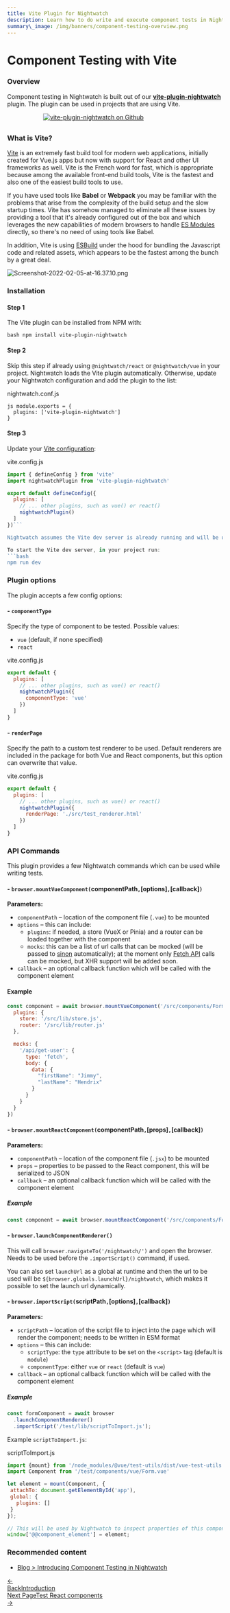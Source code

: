 ```yaml
---
title: Vite Plugin for Nightwatch
description: Learn how to do write and execute component tests in Nightwatch using Vite.
summary\_image: /img/banners/component-testing-overview.png
---
```

# Component Testing with Vite

### Overview

Component testing in Nightwatch is built out of our [**vite-plugin-nightwatch**][1] plugin. The plugin can be used in projects that are using Vite.

<div style="text-align: center; max-width: 80%; margin-bottom: 30px; ">
<a href="https://github.com/nightwatchjs/vite-plugin-nightwatch"><img class="github-embed" src="https://opengraph.githubassets.com/b9f11016590a96e4846d047aa81077a62d81c8d38ed769e4ff4ca6638f8e13e4/nightwatchjs/vite-plugin-nightwatch" alt="vite-plugin-nightwatch on Github" /></a>
</div>

### What is Vite?

[Vite][2] is an extremely fast build tool for modern web applications, initially created for Vue.js apps but now with support for React and other UI frameworks as well. Vite is the French word for fast, which is appropriate because among the available front-end build tools, Vite is the fastest and also one of the easiest build tools to use.

If you have used tools like **Babel** or **Webpack** you may be familiar with the problems that arise from the complexity of the build setup and the slow startup times. Vite has somehow managed to eliminate all these issues by providing a tool that it's already configured out of the box and which leverages the new capabilities of modern browsers to handle [ES Modules][3] directly, so there's no need of using tools like Babel.

In addition, Vite is using [ESBuild][4] under the hood for bundling the Javascript code and related assets, which appears to be the fastest among the bunch by a great deal.

![Screenshot-2022-02-05-at-16.37.10.png][image-1]

### Installation

#### Step 1

The Vite plugin can be installed from NPM with:

```bash npm install vite-plugin-nightwatch```

#### Step 2

Skip this step if already using `@nightwatch/react` or `@nightwatch/vue` in your project. Nightwatch loads the Vite plugin automatically. Otherwise, update your Nightwatch configuration and add the plugin to the list:

nightwatch.conf.js

```
js module.exports = {
  plugins: ['vite-plugin-nightwatch']
}

```

#### Step 3

Update your [Vite configuration][5]:

vite.config.js

```js
import { defineConfig } from 'vite'
import nightwatchPlugin from 'vite-plugin-nightwatch'

export default defineConfig({
  plugins: [
    // ... other plugins, such as vue() or react()
    nightwatchPlugin()
  ]
})```

Nightwatch assumes the Vite dev server is already running and will be using `http://localhost:3000` as base url. You can change that in your `nightwatch.conf.js` by setting either `launchUrl` or `baseUrl` properties.

To start the Vite dev server, in your project run:
```bash
npm run dev
```

### Plugin options

The plugin accepts a few config options:

#### - `componentType`

Specify the type of component to be tested. Possible values:

- `vue` (default, if none specified)
- `react`

vite.config.js

```js
export default {
  plugins: [
    // ... other plugins, such as vue() or react()
    nightwatchPlugin({
      componentType: 'vue'
    })
  ]
}
```

#### - `renderPage`

Specify the path to a custom test renderer to be used. Default renderers are included in the package for both Vue and React components, but this option can overwrite that value.

vite.config.js

```js
export default {
  plugins: [
    // ... other plugins, such as vue() or react()
    nightwatchPlugin({
      renderPage: './src/test_renderer.html'
    })
  ]
}

```

### API Commands

This plugin provides a few Nightwatch commands which can be used while writing tests.

#### - `browser.mountVueComponent(`componentPath`,`[options]`,`[callback]`)`

**Parameters:**

- `componentPath` – location of the component file (`.vue`) to be mounted
- `options` – this can include:
  - `plugins`: if needed, a store (VueX or Pinia) and a router can be loaded together with the component
  - `mocks`: this can be a list of url calls that can be mocked (will be passed to [sinon][6] automatically); at the moment only [Fetch API][7] calls can be mocked, but XHR support will be added soon.
- `callback` – an optional callback function which will be called with the component element

#### Example

```js
const component = await browser.mountVueComponent('/src/components/Form.vue', {
  plugins: {
    store: '/src/lib/store.js',
    router: '/src/lib/router.js'
  },

  mocks: {
    '/api/get-user': {
      type: 'fetch',
      body: {
        data: {
          "firstName": "Jimmy",
          "lastName": "Hendrix"
        }
      }
    }
  }
})

```

#### - `browser.mountReactComponent(`componentPath`,`[props]`,`[callback]`)`

**Parameters:**

- `componentPath` – location of the component file (`.jsx`) to be mounted
- `props` – properties to be passed to the React component, this will be serialized to JSON
- `callback` – an optional callback function which will be called with the component element

##### Example

```js
const component = await browser.mountReactComponent('/src/components/Form.jsx')
```

#### - `browser.launchComponentRenderer()`

This will call `browser.navigateTo('/nightwatch/')` and open the browser. Needs to be used before the `.importScript()` command, if used.

You can also set `launchUrl` as a global at runtime and then the url to be used will be `${browser.globals.launchUrl}/nightwatch`, which makes it possible to set the launch url dynamically.

#### - `browser.importScript(`scriptPath`,`[options]`,`[callback]`)`

**Parameters:**

- `scriptPath` – location of the script file to inject into the page which will render the component; needs to be written in ESM format
- `options` – this can include:
  - `scriptType`: the `type` attribute to be set on the `<script>` tag (default is `module`)
  - `componentType`: either `vue` or `react` (default is `vue`)
- `callback` – an optional callback function which will be called with the component element

##### Example

```js
const formComponent = await browser
  .launchComponentRenderer()
  .importScript('/test/lib/scriptToImport.js');
```

Example `scriptToImport.js`:

scriptToImport.js

```js
import {mount} from '/node_modules/@vue/test-utils/dist/vue-test-utils.esm-browser.js'
import Component from '/test/components/vue/Form.vue'

let element = mount(Component, {
 attachTo: document.getElementById('app'),
 global: {
   plugins: []
 }
});

// This will be used by Nightwatch to inspect properties of this component
window['@@component_element'] = element;
```

### Recommended content

- [Blog \> Introducing Component Testing in Nightwatch][8]

<div class="doc-pagination pt-40">
  <div class="previous">
 <a href="/guide/component-testing/introduction.html">
   <span>←</span><div class="d-flex flex-column"><span class="smallT">Back</span><span class="bigT">Introduction</span></div>
 </a>
  </div>
  <div class="next">
 <a href="/guide/component-testing/testing-react-components.html">
      <div class="d-flex flex-column"><span class="smallT">Next Page</span><span class="bigT">Test React components</span></div><span>→</span>
 </a>
  </div>
</div>

[1]: https://github.com/nightwatchjs/vite-plugin-nightwatch
[2]: https://vitejs.dev/
[3]: https://developer.mozilla.org/en-US/docs/Web/JavaScript/Guide/Modules
[4]: https://esbuild.github.io/ "ESBuild"
[5]: https://vitejs.dev/config/
[6]: https://sinonjs.org/
[7]: https://developer.mozilla.org/en-US/docs/Web/API/Fetch_API
[8]: https://nightwatchjs.org/blog/introducing-component-testing-in-nightwatch/

[image-1]: https://blog.nightwatchjs.org/content/images/2022/02/Screenshot-2022-02-05-at-16.37.10.png "esbuild performance metrics screenshot"
